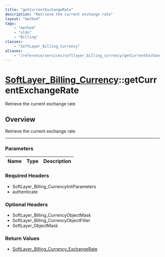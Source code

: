 ```yaml
---
title: "getCurrentExchangeRate"
description: "Retrieve the current exchange rate"
layout: "method"
tags:
    - "method"
    - "sldn"
    - "Billing"
classes:
    - "SoftLayer_Billing_Currency"
aliases:
    - "/reference/services/softlayer_billing_currency/getCurrentExchangeRate"
---
```

# [SoftLayer_Billing_Currency](/reference/services/SoftLayer_Billing_Currency)::getCurrentExchangeRate


Retrieve the current exchange rate


## Overview 
Retrieve the current exchange rate

-----

### Parameters 
|Name | Type | Description |
| --- | --- | --- |


### Required Headers
* SoftLayer_Billing_CurrencyInitParameters
* authenticate


### Optional Headers
* SoftLayer_Billing_CurrencyObjectMask
* SoftLayer_Billing_CurrencyObjectFilter
* SoftLayer_ObjectMask

### Return Values
* <a href='/reference/datatypes/SoftLayer_Billing_Currency_ExchangeRate'>SoftLayer_Billing_Currency_ExchangeRate </a>




